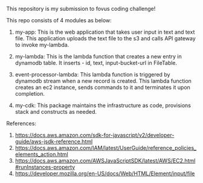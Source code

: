 This repository is my submission to fovus coding challenge!

This repo consists of 4 modules as below:

1) my-app:
  This is the web application that takes user input in text and text file. This application uploads the text file to the s3 and calls API gateway to invoke my-lambda.

2) my-lambda:
  This is the lambda function that creates a new entry in dynamodb table. It inserts - id, text, input-bucket-url in FileTable.

3) event-processor-lambda:
  This lambda function is triggered by dynamodb stream when a new record is created. This lambda function creates an ec2 instance, sends commands to it and terminates it upon completion.

4) my-cdk:
  This package maintains the infrastructure as code, provisions stack and constructs as needed.

References:

1) https://docs.aws.amazon.com/sdk-for-javascript/v2/developer-guide/aws-jsdk-reference.html
2) https://docs.aws.amazon.com/IAM/latest/UserGuide/reference_policies_elements_action.html
3) https://docs.aws.amazon.com/AWSJavaScriptSDK/latest/AWS/EC2.html#runInstances-property
4) https://developer.mozilla.org/en-US/docs/Web/HTML/Element/input/file
